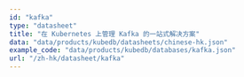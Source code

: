 ```yaml
---
id: "kafka"
type: "datasheet"
title: "在 Kubernetes 上管理 Kafka 的一站式解决方案"
data: "data/products/kubedb/datasheets/chinese-hk.json"
example_code: "data/products/kubedb/databases/kafka.json"
url: "/zh-hk/datasheet/kafka"
---
```

